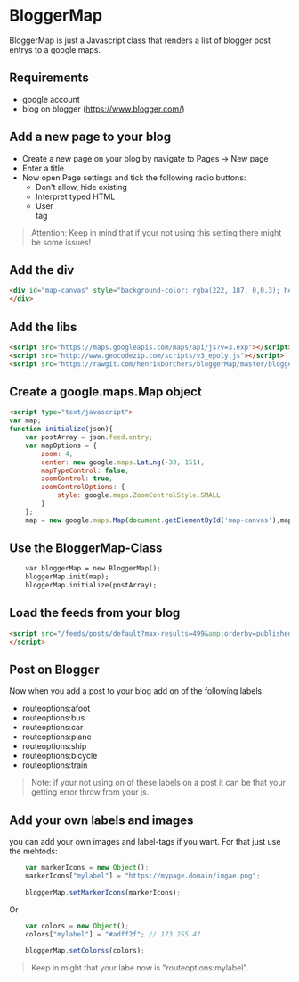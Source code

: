 # BloggerMap 

BloggerMap is just a Javascript class that renders a list of blogger post entrys to a google maps.

## Requirements
  - google account
  - blog on blogger (https://www.blogger.com/)

## Add a new page to your blog
- Create a new page on your blog by navigate to Pages -> New page
- Enter a title 
- Now open Page settings and tick the following radio buttons:
    - Don't allow, hide existing
    - Interpret typed HTML
    - User <br> tag

> Attention: Keep in mind that if your not using this setting there might be some issues! 

## Add the div
```html
<div id="map-canvas" style="background-color: rgba(222, 187, 0,0.3); height: 600px; margin: 0px; padding: 0px; width: 100%;">
</div>
```

 ## Add the libs
```html 
<script src="https://maps.googleapis.com/maps/api/js?v=3.exp"></script>
<script src="http://www.geocodezip.com/scripts/v3_epoly.js"></script>
<script src="https://rawgit.com/henrikborchers/bloggerMap/master/bloggerMap.js"></script>
```

 ## Create a google.maps.Map object
```html 
<script type="text/javascript">
var map;
function initialize(json){
    var postArray = json.feed.entry;
    var mapOptions = {
        zoom: 4,
        center: new google.maps.LatLng(-33, 151),
        mapTypeControl: false,  
        zoomControl: true,
        zoomControlOptions: {
            style: google.maps.ZoomControlStyle.SMALL
        }
    };
    map = new google.maps.Map(document.getElementById('map-canvas'),mapOptions);
```

 ## Use the BloggerMap-Class
```html 
    var bloggerMap = new BloggerMap();
    bloggerMap.init(map);    
    bloggerMap.initialize(postArray);  
```

 ## Load the feeds from your blog
```html 
<script src="/feeds/posts/default?max-results=499&amp;orderby=published&amp;alt=json-in-script&amp;callback=initialize">
</script>
```

## Post on Blogger
Now when you add a post to your blog add on of the following labels:
- routeoptions:afoot
- routeoptions:bus
- routeoptions:car
- routeoptions:plane
- routeoptions:ship
- routeoptions:bicycle
- routeoptions:train

> Note: if your not using on of these labels on a post it can be that your getting error throw from your js.

## Add your own labels and images
you can add your own images and label-tags if you want. For that just use the mehtods:
```javascript 
    var markerIcons = new Object();
    markerIcons["mylabel"] = "https://mypage.domain/imgae.png"; 
     
    bloggerMap.setMarkerIcons(markerIcons);
```
Or
```javascript     
    var colors = new Object();
    colors["mylabel"] = "#adff2f"; // 173 255 47
    
    bloggerMap.setColorss(colors);
```
> Keep in might that your labe now is "routeoptions:mylabel".
